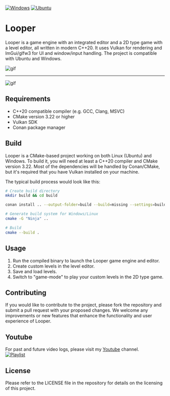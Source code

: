 [![Windows](https://github.com/JacobDomagala/Looper/actions/workflows/windows.yml/badge.svg)](https://github.com/JacobDomagala/Looper/actions/workflows/windows.yml?query=branch%3Amaster)
[![Ubuntu](https://github.com/JacobDomagala/Looper/actions/workflows/ubuntu.yml/badge.svg)](https://github.com/JacobDomagala/Looper/actions/workflows/ubuntu.yml?query=branch%3Amaster)

# Looper
Looper is a game engine with an integrated editor and a 2D type game with a level editor, all written in modern C++20. It uses Vulkan for rendering and ImGui/glfw3 for UI and window/input handling. The project is compatible with Ubuntu and Windows.

![gif](https://raw.githubusercontent.com/wiki/JacobDomagala/Looper/gizmo.gif)
****
![gif](https://raw.githubusercontent.com/wiki/JacobDomagala/Looper/animation.gif)

## Requirements
- C++20 compatible compiler (e.g. GCC, Clang, MSVC)
- CMake version 3.22 or higher
- Vulkan SDK
- Conan package manager

## Build
Looper is a CMake-based project working on both Linux (Ubuntu) and Windows. To build it, you will need at least a C++20 compiler and CMake version 3.22. Most of the dependencies will be handled by Conan/CMake, but it's required that you have Vulkan installed on your machine.

The typical build process would look like this:

```bash
# Create build directory
mkdir build && cd build

conan install .. --output-folder=build --build=missing --settings=build_type=Release

# Generate build system for Windows/Linux
cmake -G "Ninja" ..

# Build
cmake --build .
```

## Usage
1. Run the compiled binary to launch the Looper game engine and editor.
2. Create custom levels in the level editor.
3. Save and load levels.
4. Switch to "game-mode" to play your custom levels in the 2D type game.

## Contributing
If you would like to contribute to the project, please fork the repository and submit a pull request with your proposed changes. We welcome any improvements or new features that enhance the functionality and user experience of Looper.

## Youtube
For past and future video logs, please visit my [Youtube](https://www.youtube.com/watch?v=v3C8wLfSl2I&list=PLRLVUsGGaSH-s0A_2w_eo2LQEfTZuqi7Y) channel. <br>
[![Playlist](https://img.youtube.com/vi/FSUvkXoqPe4/0.jpg)](https://www.youtube.com/watch?v=v3C8wLfSl2I&list=PLRLVUsGGaSH-s0A_2w_eo2LQEfTZuqi7Y "YouTube Playlist")

## License
Please refer to the LICENSE file in the repository for details on the licensing of this project.
